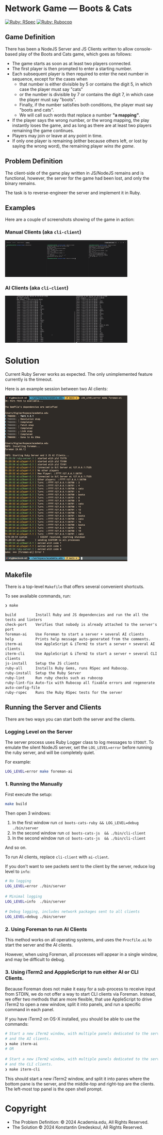 # Network Game — Boots & Cats

[![Ruby: RSpec](https://github.com/kigster/number-counting/actions/workflows/rspec.yml/badge.svg)](https://github.com/kigster/number-counting/actions/workflows/rspec.yml)
[![Ruby: Rubocop](https://github.com/kigster/number-counting/actions/workflows/rubocop.yml/badge.svg)](https://github.com/kigster/number-counting/actions/workflows/rubocop.yml)

## Game Definition

There has been a NodeJS Server and JS Clients written to allow console-based play of the Boots and Cats game, which goes as follows:

* The game starts as soon as at least two players connected.
* The first player is then prompted to enter a starting number.
* Each subsequent player is then required to enter the next number in sequence, except for the cases when 
  * that number is either divisible by 5 or contains the digit 5, in which case the player must say "cats"
  * or the number is divisible by 7 or contains the digit 7, in which case the player must say "boots".
  * Finally, if the number satisfies both conditions, the player must say "boots and cats".
  * We will call such words that replace a number **"a mapping"**.
* If the player says the wrong number, or the wrong mapping, the play instantly loses the game, and as long as there are at least two players remaining the game continues.
* Players may join or leave at any point in time.
* If only one player is remaining (either because others left, or lost by saying the wrong word), the remaining player _wins the game_.

## Problem Definition

The client-side of the game play written in JS/NodeJS remains and is functional, however, the server for the game had been lost, and only the binary remains.

The task is to reverse-engineer the server and implement it in Ruby.

## Examples

Here are a couple of screenshots showing of the game in action:

### Manual Clients (aka `cli-client`)

<p><a href="doc/boots-cats-js-client.png"><img src="doc/boots-cats-js-client.png" width="80%" alt="Manual Clients"></a></p>

### AI Clients (aka `cli-client`)

<p><a href="doc/boots-cats-ai-client.png"><img src="doc/boots-cats-ai-client.png" width="80%" alt="AI Clients"></a></p>

# Solution

Current Ruby Server works as expected. The only unimplemented feature currently is the timeout.

Here is an example session between two AI clients:

<p><a href="doc/ai-play.png"><img src="doc/ai-play.png" width="80%" alt="AI Clients Playing"></a></p>

## Makefile

There is a top-level `Makefile` that offers several convenient shortcuts.

To see available commands, run:

```bash
❯ make
```

```
build         Install Ruby and JS dependencies and run the all the tests and linters
check-port    Verifies that nobody is already attached to the server's port
foreman-ai    Use Foreman to start a server + several AI clients
help          Prints help message auto-generated from the comments.
iterm-ai      Use AppleScript & iTerm2 to start a server + several AI clients
iterm-cli     Use AppleScript & iTerm2 to start a server + several CLI clients
js-install    Setup the JS clients
ruby-all      Installs Ruby Gems, runs RSpec and Rubocop.
ruby-install  Setup the Ruby Server
ruby-lint     Run ruby checks such as rubocop
ruby-lint-fix Auto-fix with Rubocop all fixable errors and regenerate auto-config-file
ruby-rspec    Runs the Ruby RSpec tests for the server
```
  
## Running the Server and Clients

There are two ways you can start both the server and the clients.

### Logging Level on the Server

The server process uses Ruby Logger class to log messages to `STDOUT`. To emulate the silent NodeJS server, set the `LOG_LEVEL=error` before running the ruby server, and will be completely quiet.

For example:

```bash
LOG_LEVEL=error make foreman-ai
```

### 1. Running the Manually

First execute the setup:

```bash
make build
```

Then open 3 windows:

 1. In the first window run `cd boots-cats-ruby && LOG_LEVEL=debug ./bin/server`
 2. In the second window run `cd boots-cats-js  && ./bin/cli-client`
 3. In the second window run `cd boots-cats-js  && ./bin/cli-client`

And so on.

To run AI clients, replace `cli-client` with `ai-client`.

If you don't want to see packets sent to the client by the server, reduce log level to `info`: 

```bash
# No logging
LOG_LEVEL=error ./bin/server

# Minimal logging
LOG_LEVEL=info  ./bin/server

# Debug logging, includes network packages sent to all clients
LOG_LEVEL=debug ./bin/server
```

### 2. Using Foreman to run AI Clients

This method works on all operating systems, and uses the `Procfile.ai` to start the server and the AI clients. 

However, when using Foreman, all processes will appear in a single window, and may be difficult to debug.

### 3. Using iTerm2 and ApppleScript to run either AI or CLI Clients.

Because Foreman does not make it easy for a sub-process to receive input from STDIN, we do not offer a way
to start CLI clients via Foreman. Instead, we offer two methods that are more flexible, that use AppleScript to drive iTerm2 to open a new window, split it into panels, and run a specific command in each panel.

If you have iTerm2 on OS-X installed, you should be able to use the commands:

```bash
# Start a new iTerm2 window, with multiple panels dedicated to the server
# and the AI clients.
❯ make iterm-ai
# OR

# Start a new iTerm2 window, with multiple panels dedicated to the server
# and the CLI clients.
❯ make iterm-cli
```

This should start a new iTerm2 window, and split it into panes where the bottom pane is the server, and the middle-top and right-top are the clients. The left-most top panel is the open shell prompt.

# Copyright

* The Problem Definition: © 2024 Academia.edu, All Rights Reserved. 
* The Solution © 2024 Konstantin Gredeskoul, All Rights Reserved.

